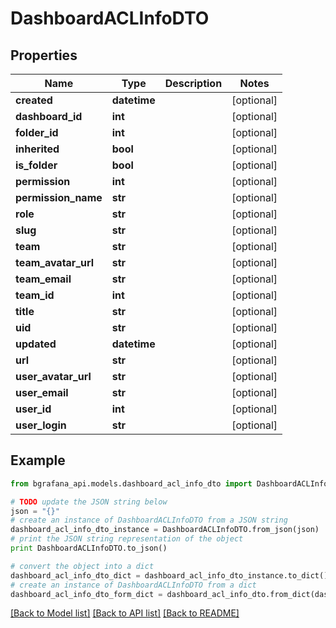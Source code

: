 # DashboardACLInfoDTO


## Properties
Name | Type | Description | Notes
------------ | ------------- | ------------- | -------------
**created** | **datetime** |  | [optional] 
**dashboard_id** | **int** |  | [optional] 
**folder_id** | **int** |  | [optional] 
**inherited** | **bool** |  | [optional] 
**is_folder** | **bool** |  | [optional] 
**permission** | **int** |  | [optional] 
**permission_name** | **str** |  | [optional] 
**role** | **str** |  | [optional] 
**slug** | **str** |  | [optional] 
**team** | **str** |  | [optional] 
**team_avatar_url** | **str** |  | [optional] 
**team_email** | **str** |  | [optional] 
**team_id** | **int** |  | [optional] 
**title** | **str** |  | [optional] 
**uid** | **str** |  | [optional] 
**updated** | **datetime** |  | [optional] 
**url** | **str** |  | [optional] 
**user_avatar_url** | **str** |  | [optional] 
**user_email** | **str** |  | [optional] 
**user_id** | **int** |  | [optional] 
**user_login** | **str** |  | [optional] 

## Example

```python
from bgrafana_api.models.dashboard_acl_info_dto import DashboardACLInfoDTO

# TODO update the JSON string below
json = "{}"
# create an instance of DashboardACLInfoDTO from a JSON string
dashboard_acl_info_dto_instance = DashboardACLInfoDTO.from_json(json)
# print the JSON string representation of the object
print DashboardACLInfoDTO.to_json()

# convert the object into a dict
dashboard_acl_info_dto_dict = dashboard_acl_info_dto_instance.to_dict()
# create an instance of DashboardACLInfoDTO from a dict
dashboard_acl_info_dto_form_dict = dashboard_acl_info_dto.from_dict(dashboard_acl_info_dto_dict)
```
[[Back to Model list]](../README.md#documentation-for-models) [[Back to API list]](../README.md#documentation-for-api-endpoints) [[Back to README]](../README.md)



